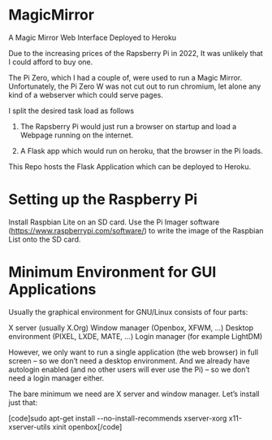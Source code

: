 # MagicMirror
A Magic Mirror Web Interface Deployed to Heroku


Due to the increasing prices of the Rapsberry Pi in 2022, It was unlikely that I could afford to buy one. 

The Pi Zero, which I had a couple of, were used to run a Magic Mirror. Unfortunately, the Pi Zero W was not cut out to run chromium, let alone any kind of a webserver which could serve pages. 

I split the desired task load as follows

1) The Rapsberry Pi would just run a browser on startup and load a Webpage running on the internet. 

2) A Flask app which would run on heroku, that the browser in the Pi loads. 

This Repo hosts the Flask Application which can be deployed to Heroku. 


# Setting up the Raspberry Pi

Install Raspbian Lite on an SD card. Use the Pi Imager software (https://www.raspberrypi.com/software/) to write the image of the Raspbian List onto the SD card. 

# Minimum Environment for GUI Applications

Usually the graphical environment for GNU/Linux consists of four parts:

X server (usually X.Org)
Window manager (Openbox, XFWM, …)
Desktop environment (PIXEL, LXDE, MATE, …)
Login manager (for example LightDM)

However, we only want to run a single application (the web browser) in full screen – so we don’t need a desktop environment. And we already have autologin enabled (and no other users will ever use the Pi) – so we don’t need a login manager either.

The bare minimum we need are X server and window manager. Let’s install just that:


[code]sudo apt-get install --no-install-recommends xserver-xorg x11-xserver-utils xinit openbox[/code]

